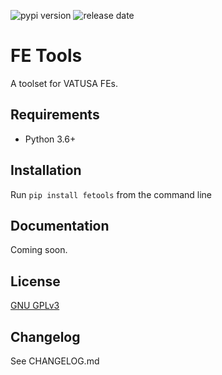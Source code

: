 ![pypi version](https://img.shields.io/pypi/v/fetools) ![release date](https://img.shields.io/github/release-date/cessnahat/fetools)

# FE Tools

A toolset for VATUSA FEs.

## Requirements
- Python 3.6+


## Installation
Run `pip install fetools` from the command line


## Documentation
Coming soon.


## License
[GNU GPLv3](https://www.gnu.org/licenses/gpl-3.0.en.html)


## Changelog
See CHANGELOG.md
